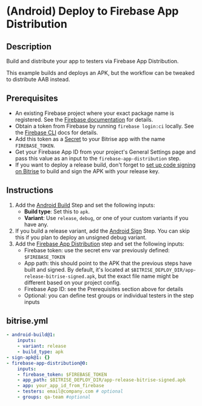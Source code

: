 # (Android) Deploy to Firebase App Distribution

## Description

Build and distribute your app to testers via Firebase App Distribution.

This example builds and deploys an APK, but the workflow can be tweaked to distribute AAB instead.

## Prerequisites

* An existing Firebase project where your exact package name is registered. See the [Firebase documentation](https://firebase.google.com/docs/app-distribution/android/distribute-console?apptype=apk) for details.
* Obtain a token from Firebase by running `firebase login:ci` locally. See the [Firebase CLI](https://firebase.google.com/docs/cli#sign-in-test-cli) docs for details.
* Add this token as a [Secret](https://devcenter.bitrise.io/en/builds/secrets.html) to your Bitrise app with the name `FIREBASE_TOKEN`.
* Get your Firebase App ID from your project's General Settings page and pass this value as an input to the `firebase-app-distribution` step.
* If you want to deploy a release build, don't forget to [set up code signing on Bitrise](https://devcenter.bitrise.io/en/code-signing/android-code-signing.html) to build and sign the APK with your release key.

## Instructions

1. Add the [Android Build](https://github.com/bitrise-steplib/bitrise-step-android-build) Step and set the following inputs:
    - **Build type**: Set this to `apk`.
    - **Variant**: Use `release`, `debug`, or one of your custom variants if you have any.
2. If you build a release variant, add the [Android Sign](https://github.com/bitrise-steplib/steps-sign-apk) Step. You can skip this if you plan to deploy an unsigned debug variant.
3. Add the [Firebase App Distribution](https://github.com/guness/bitrise-step-firebase-app-distribution) step and set the following inputs:
    * Firebase token: use the secret env var previously defined: `$FIREBASE_TOKEN`
    * App path: this should point to the APK that the previous steps have built and signed. By default, it's located at `$BITRISE_DEPLOY_DIR/app-release-bitrise-signed.apk`, but the exact file name might be different based on your project config.
    * Firebase App ID: see the Prerequisites section above for details
    * Optional: you can define test groups or individual testers in the step inputs

## bitrise.yml

```yaml
- android-build@1:
    inputs:
    - variant: release
    - build_type: apk
- sign-apk@1: {}
- firebase-app-distribution@0:
    inputs:
    - firebase_token: $FIREBASE_TOKEN
    - app_path: $BITRISE_DEPLOY_DIR/app-release-bitrise-signed.apk
    - app: your_app_id_from_firebase
    - testers: email@company.com # optional
    - groups: qa-team #optional
```
